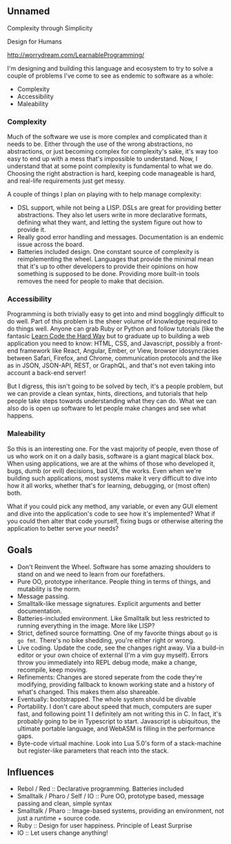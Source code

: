 Unnamed
-------

Complexity through Simplicity

Design for Humans

http://worrydream.com/LearnableProgramming/

I'm designing and building this language and ecosystem to try to solve a couple of problems I've come to see as endemic to software as a whole:

* Complexity
* Accessibility
* Maleability

### Complexity

Much of the software we use is more complex and complicated than it needs to be. Either through the use of the wrong abstractions, no abstractions, or just becoming complex for complexity's sake, it's way too easy to end up with a mess that's impossible to understand. Now, I understand that at some point complexity is fundamental to what we do. Choosing the right abstraction is hard, keeping code manageable is hard, and real-life requirements just get messy.

A couple of things I plan on playing with to help manage complexity:

* DSL support, while not being a LISP. DSLs are great for providing better abstractions. They also let users write in more declarative formats, defining what they want, and letting the system figure out how to provide it.
* Really good error handling and messages. Documentation is an endemic issue across the board.
* Batteries included design. One constant source of complexity is reimplementing the wheel. Languages that provide the minimal mean that it's up to other developers to provide their opinions on how something is supposed to be done. Providing more built-in tools removes the need for people to make that decision.

### Accessibility

Programming is both trivially easy to get into and mind bogglingly difficult to do well. Part of this problem is the sheer volume of knowledge required to do things well. Anyone can grab Ruby or Python and follow tutorials (like the fantasic [Learn Code the Hard Way](https://learncodethehardway.org/) but to graduate up to building a web application you need to know: HTML, CSS, and Javascript, possibly a front-end framework like React, Angular, Ember, or View, browser idosyncracies between Safari, Firefox, and Chrome, communication protocols and the like as in JSON, JSON-API, REST, or GraphQL, and that's not even taking into account a back-end server!

But I digress, this isn't going to be solved by tech, it's a people problem, but we can provide a clean syntax, hints, directions, and tutorials that help people take steps towards understanding what they can do. What we can also do is open up software to let people make changes and see what happens.

### Maleability

So this is an interesting one. For the vast majority of people, even those of us who work on it on a daily basis, software is a giant magical black box. When using applications, we are at the whims of those who developed it, bugs, dumb (or evil) decisions, bad UX, the works. Even when we're building such applications, most systems make it very difficult to dive into how it all works, whether that's for learning, debugging, or (most often) both.

What if you could pick any method, any variable, or even any GUI element and dive into the application's code to see how it's implemented? What if you could then alter that code yourself, fixing bugs or otherwise altering the application to better serve *your* needs?

## Goals

* Don't Reinvent the Wheel. Software has some amazing shoulders to stand on and we need to learn from our forefathers.
* Pure OO, prototype inheritance. People thing in terms of things, and mutability is the norm.
* Message passing.
* Smalltalk-like message signatures. Explicit arguments and better documentation.
* Batteries-included environment. Like Smalltalk but less restricted to running everything in the image. More like LISP?
* Strict, defined source formatting. One of my favorite things about `go` is `go fmt`. There's no bike shedding, you're either right or wrong.
* Live coding. Update the code, see the changes right away. Via a build-in editor or your own choice of external (I'm a vim guy myself). Errors throw you immediately into REPL debug mode, make a change, recompile, keep moving.
* Refinements: Changes are stored seperate from the code they're modifying, providing fallback to known working state and a history of what's changed. This makes them also shareable.
* Eventually: bootstrapped. The whole system should be divable
* Portability. I don't care about speed that much, computers are super fast, and following point 1 I definitely am not writing this in C. In fact, it's probably going to be in Typescript to start. Javascript is ubiquitous, the ultimate portable language, and WebASM is filling in the performance gaps.
* Byte-code virtual machine. Look into Lua 5.0's form of a stack-machine but register-like parameters that reach into the stack.

## Influences

* Rebol / Red :: Declarative programming. Batteries included
* Smalltalk / Pharo / Self / IO :: Pure OO, prototype based, message passing and clean, simple syntax
* Smalltalk / Pharo :: Image-based systems, providing an environment, not just a runtime + source code.
* Ruby :: Design for user happiness. Principle of Least Surprise
* IO :: Let users change anything!
